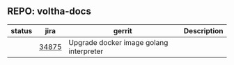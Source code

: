 ## REPO: voltha-docs

| status | jira | gerrit | Description |
| ------ | -----| ------ | ------------|
| | [34875](https://gerrit.opencord.org/c/voltha-docker-tools/+/34875) | Upgrade docker image golang interpreter | |

